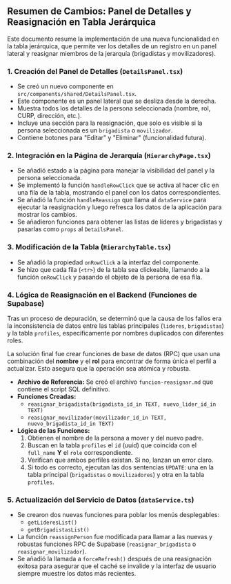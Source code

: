 ## Resumen de Cambios: Panel de Detalles y Reasignación en Tabla Jerárquica

Este documento resume la implementación de una nueva funcionalidad en la tabla jerárquica, que permite ver los detalles de un registro en un panel lateral y reasignar miembros de la jerarquía (brigadistas y movilizadores).

### 1. Creación del Panel de Detalles (`DetailsPanel.tsx`)

- Se creó un nuevo componente en `src/components/shared/DetailsPanel.tsx`.
- Este componente es un panel lateral que se desliza desde la derecha.
- Muestra todos los detalles de la persona seleccionada (nombre, rol, CURP, dirección, etc.).
- Incluye una sección para la reasignación, que solo es visible si la persona seleccionada es un `brigadista` o `movilizador`.
- Contiene botones para "Editar" y "Eliminar" (funcionalidad futura).

### 2. Integración en la Página de Jerarquía (`HierarchyPage.tsx`)

- Se añadió estado a la página para manejar la visibilidad del panel y la persona seleccionada.
- Se implementó la función `handleRowClick` que se activa al hacer clic en una fila de la tabla, mostrando el panel con los datos correspondientes.
- Se añadió la función `handleReassign` que llama al `dataService` para ejecutar la reasignación y luego refresca los datos de la aplicación para mostrar los cambios.
- Se añadieron funciones para obtener las listas de líderes y brigadistas y pasarlas como `props` al `DetailsPanel`.

### 3. Modificación de la Tabla (`HierarchyTable.tsx`)

- Se añadió la propiedad `onRowClick` a la interfaz del componente.
- Se hizo que cada fila (`<tr>`) de la tabla sea clickeable, llamando a la función `onRowClick` y pasando el objeto de la persona de esa fila.

### 4. Lógica de Reasignación en el Backend (Funciones de Supabase)

Tras un proceso de depuración, se determinó que la causa de los fallos era la inconsistencia de datos entre las tablas principales (`lideres`, `brigadistas`) y la tabla `profiles`, específicamente por nombres duplicados con diferentes roles.

La solución final fue crear funciones de base de datos (RPC) que usan una combinación del **nombre** y el **rol** para encontrar de forma única el perfil a actualizar. Esto asegura que la operación sea atómica y robusta.

- **Archivo de Referencia:** Se creó el archivo `funcion-reasignar.md` que contiene el script SQL definitivo.
- **Funciones Creadas:**
    - `reasignar_brigadista(brigadista_id_in TEXT, nuevo_lider_id_in TEXT)`
    - `reasignar_movilizador(movilizador_id_in TEXT, nuevo_brigadista_id_in TEXT)`
- **Lógica de las Funciones:**
    1.  Obtienen el nombre de la persona a mover y del nuevo padre.
    2.  Buscan en la tabla `profiles` el `id` (uuid) que coincida con el `full_name` **Y** el `role` correspondiente.
    3.  Verifican que ambos perfiles existan. Si no, lanzan un error claro.
    4.  Si todo es correcto, ejecutan las dos sentencias `UPDATE`: una en la tabla principal (`brigadistas` o `movilizadores`) y otra en la tabla `profiles`.

### 5. Actualización del Servicio de Datos (`dataService.ts`)

- Se crearon dos nuevas funciones para poblar los menús desplegables:
    - `getLideresList()`
    - `getBrigadistasList()`
- La función `reassignPerson` fue modificada para llamar a las nuevas y robustas funciones RPC de Supabase (`reasignar_brigadista` o `reasignar_movilizador`).
- Se añadió la llamada a `forceRefresh()` después de una reasignación exitosa para asegurar que el caché se invalide y la interfaz de usuario siempre muestre los datos más recientes.
